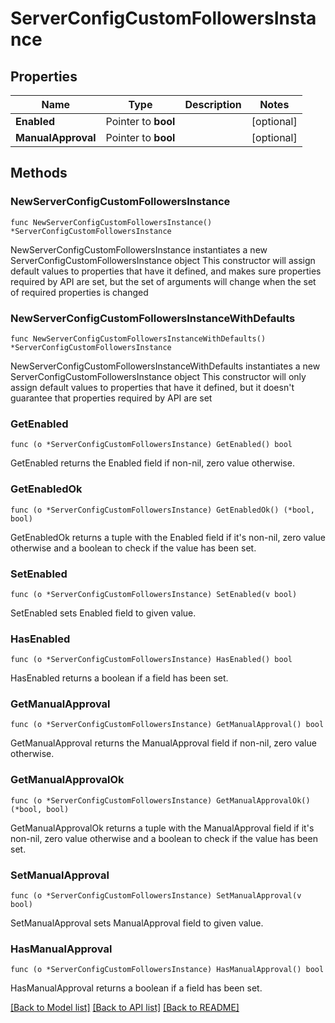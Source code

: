 # ServerConfigCustomFollowersInstance

## Properties

Name | Type | Description | Notes
------------ | ------------- | ------------- | -------------
**Enabled** | Pointer to **bool** |  | [optional] 
**ManualApproval** | Pointer to **bool** |  | [optional] 

## Methods

### NewServerConfigCustomFollowersInstance

`func NewServerConfigCustomFollowersInstance() *ServerConfigCustomFollowersInstance`

NewServerConfigCustomFollowersInstance instantiates a new ServerConfigCustomFollowersInstance object
This constructor will assign default values to properties that have it defined,
and makes sure properties required by API are set, but the set of arguments
will change when the set of required properties is changed

### NewServerConfigCustomFollowersInstanceWithDefaults

`func NewServerConfigCustomFollowersInstanceWithDefaults() *ServerConfigCustomFollowersInstance`

NewServerConfigCustomFollowersInstanceWithDefaults instantiates a new ServerConfigCustomFollowersInstance object
This constructor will only assign default values to properties that have it defined,
but it doesn't guarantee that properties required by API are set

### GetEnabled

`func (o *ServerConfigCustomFollowersInstance) GetEnabled() bool`

GetEnabled returns the Enabled field if non-nil, zero value otherwise.

### GetEnabledOk

`func (o *ServerConfigCustomFollowersInstance) GetEnabledOk() (*bool, bool)`

GetEnabledOk returns a tuple with the Enabled field if it's non-nil, zero value otherwise
and a boolean to check if the value has been set.

### SetEnabled

`func (o *ServerConfigCustomFollowersInstance) SetEnabled(v bool)`

SetEnabled sets Enabled field to given value.

### HasEnabled

`func (o *ServerConfigCustomFollowersInstance) HasEnabled() bool`

HasEnabled returns a boolean if a field has been set.

### GetManualApproval

`func (o *ServerConfigCustomFollowersInstance) GetManualApproval() bool`

GetManualApproval returns the ManualApproval field if non-nil, zero value otherwise.

### GetManualApprovalOk

`func (o *ServerConfigCustomFollowersInstance) GetManualApprovalOk() (*bool, bool)`

GetManualApprovalOk returns a tuple with the ManualApproval field if it's non-nil, zero value otherwise
and a boolean to check if the value has been set.

### SetManualApproval

`func (o *ServerConfigCustomFollowersInstance) SetManualApproval(v bool)`

SetManualApproval sets ManualApproval field to given value.

### HasManualApproval

`func (o *ServerConfigCustomFollowersInstance) HasManualApproval() bool`

HasManualApproval returns a boolean if a field has been set.


[[Back to Model list]](../README.md#documentation-for-models) [[Back to API list]](../README.md#documentation-for-api-endpoints) [[Back to README]](../README.md)


